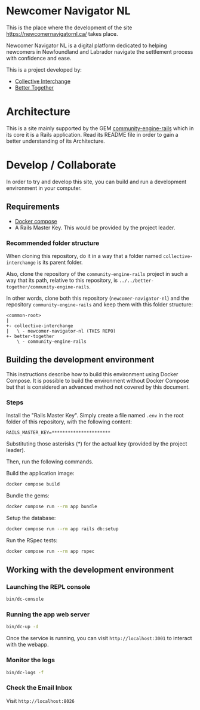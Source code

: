 # Newcomer Navigator NL

This is the place where the development of the site
https://newcomernavigatornl.ca/ takes place.

Newcomer Navigator NL is a digital platform dedicated to helping
newcomers in Newfoundland and Labrador navigate the settlement process
with confidence and ease.

This is a project developed by:

 - [Collective Interchange](https://collectiveinterchange.com/)
 - [Better Together](https://bebettertogether.ca/)

# Architecture

This is a site mainly supported by the GEM
[community-engine-rails](https://github.com/better-together-org/community-engine-rails)
which in its core it is a Rails application.  Read its README file in
order to gain a better understanding of its Architecture.

# Develop / Collaborate

In order to try and develop this site, you can build and run a
development environment in your computer.

## Requirements

 * [Docker compose](https://docs.docker.com/engine/install/)
 * A Rails Master Key.  This would be provided by the project leader.

### Recommended folder structure

When cloning this repository, do it in a way that a folder named
`collective-interchange` is its parent folder.

Also, clone the repository of the `community-engine-rails` project in
such a way that its path, relative to this repository, is
`../../better-together/community-engine-rails`.

In other words, clone both this repository (`newcomer-navigator-nl`)
and the repository `community-engine-rails` and keep them with this
folder structure:

```
<common-root>
|
+- collective-interchange
|   \ - newcomer-navigator-nl (THIS REPO)
+- better-together
    \ - community-engine-rails
```

## Building the development environment

This instructions describe how to build this environment using Docker
Compose.  It is possible to build the environment without Docker
Compose but that is considered an advanced method not covered by this
document.

### Steps

Install the "Rails Master Key".  Simply create a file named `.env` in
the root folder of this repository, with the following content:

```shell
RAILS_MASTER_KEY=**********************
```

Substituting those asterisks (*) for the actual key (provided by the
project leader).

Then, run the following commands.

Build the application image:

```bash
docker compose build
```

Bundle the gems:

```bash
docker compose run --rm app bundle
```

Setup the database:

```bash
docker compose run --rm app rails db:setup
```

Run the RSpec tests:

```bash
docker compose run --rm app rspec
```

## Working with the development environment

### Launching the REPL console

```bash
bin/dc-console
```

### Running the app web server

```bash
bin/dc-up -d
```

Once the service is running, you can visit `http://localhost:3001` to
interact with the webapp.

### Monitor the logs

```bash
bin/dc-logs -f
```

### Check the Email Inbox

Visit `http://localhost:8026`
